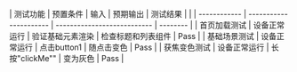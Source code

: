 | 测试功能 | 预置条件     | 输入                   | 预期输出                    | 测试结果 |
|  | ------------ | ---------------------- | --------------------------- | -------- |
| 首页加载测试 | 设备正常运行 | 验证基础元素渲染       | 检查标题和列表组件          | Pass     |
| 基础场景测试 | 设备正常运行 | 点击button1 | 随点击变色 | Pass     |
| 获焦变色测试 | 设备正常运行 | 长按"clickMe"" | 变为灰色 | Pass     |




